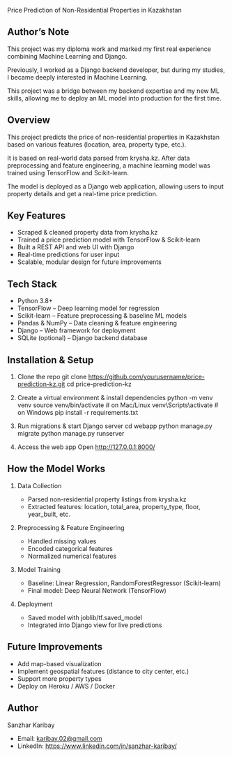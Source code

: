 Price Prediction of Non-Residential Properties in Kazakhstan

Author’s Note
--------
This project was my diploma work and marked my first real experience combining Machine Learning and Django.

Previously, I worked as a Django backend developer, but during my studies, I became deeply interested in Machine Learning. 

This project was a bridge between my backend expertise and my new ML skills, allowing me to deploy an ML model into production for the first time.

Overview
--------
This project predicts the price of non-residential properties in Kazakhstan based on various features (location, area, property type, etc.).

It is based on real-world data parsed from krysha.kz. After data preprocessing and feature engineering, a machine learning model was trained using TensorFlow and Scikit-learn.

The model is deployed as a Django web application, allowing users to input property details and get a real-time price prediction.

Key Features
------------
- Scraped & cleaned property data from krysha.kz
- Trained a price prediction model with TensorFlow & Scikit-learn
- Built a REST API and web UI with Django
- Real-time predictions for user input
- Scalable, modular design for future improvements

Tech Stack
----------
- Python 3.8+
- TensorFlow – Deep learning model for regression
- Scikit-learn – Feature preprocessing & baseline ML models
- Pandas & NumPy – Data cleaning & feature engineering
- Django – Web framework for deployment
- SQLite (optional) – Django backend database

Installation & Setup
--------------------
1. Clone the repo
   git clone https://github.com/yourusername/price-prediction-kz.git
   cd price-prediction-kz

2. Create a virtual environment & install dependencies
   python -m venv venv
   source venv/bin/activate  # on Mac/Linux
   venv\Scripts\activate   # on Windows
   pip install -r requirements.txt

3. Run migrations & start Django server
   cd webapp
   python manage.py migrate
   python manage.py runserver

4. Access the web app
   Open http://127.0.0.1:8000/

How the Model Works
-------------------
1. Data Collection
   - Parsed non-residential property listings from krysha.kz
   - Extracted features: location, total_area, property_type, floor, year_built, etc.

2. Preprocessing & Feature Engineering
   - Handled missing values
   - Encoded categorical features
   - Normalized numerical features

3. Model Training
   - Baseline: Linear Regression, RandomForestRegressor (Scikit-learn)
   - Final model: Deep Neural Network (TensorFlow)

4. Deployment
   - Saved model with joblib/tf.saved_model
   - Integrated into Django view for live predictions

Future Improvements
-------------------
- Add map-based visualization
- Implement geospatial features (distance to city center, etc.)
- Support more property types
- Deploy on Heroku / AWS / Docker

Author
------
Sanzhar Karibay
- Email: karibay.02@gmail.com
- LinkedIn: https://www.linkedin.com/in/sanzhar-karibay/
